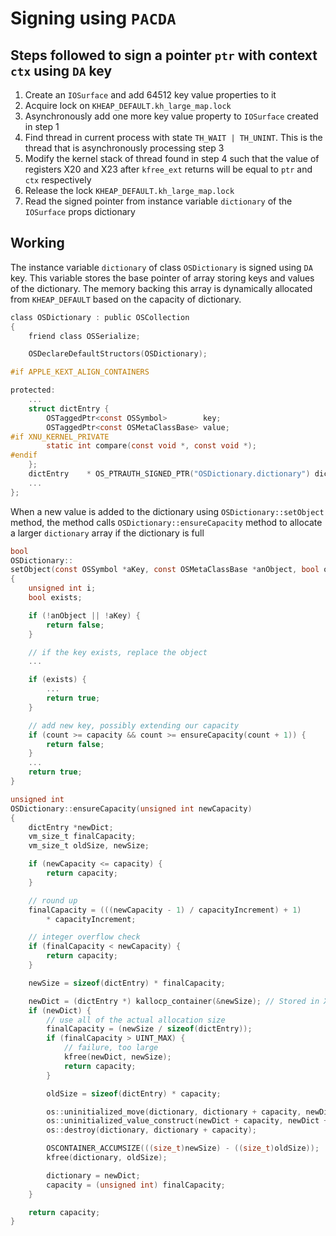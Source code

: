 #  Signing using `PACDA`

## Steps followed to sign a pointer `ptr` with context `ctx` using `DA` key

1. Create an `IOSurface` and add 64512 key value properties to it
2. Acquire lock on `KHEAP_DEFAULT.kh_large_map.lock`
3. Asynchronously add one more key value property to `IOSurface` created in step 1
4. Find thread in current process with state `TH_WAIT | TH_UNINT`. This is the thread that is asynchronously processing step 3
5. Modify the kernel stack of thread found in step 4 such that the value of registers X20 and X23 after `kfree_ext` returns will be equal to `ptr` and `ctx` respectively
6. Release the lock `KHEAP_DEFAULT.kh_large_map.lock`
7. Read the signed pointer from instance variable `dictionary` of the `IOSurface` props dictionary


## Working

The instance variable `dictionary` of class `OSDictionary` is signed using `DA` key. This variable stores the base pointer of array storing keys and values of the dictionary. The memory backing this array is dynamically allocated from `KHEAP_DEFAULT` based on the capacity of dictionary.

``` c
class OSDictionary : public OSCollection
{
    friend class OSSerialize;

    OSDeclareDefaultStructors(OSDictionary);

#if APPLE_KEXT_ALIGN_CONTAINERS

protected:
    ...
    struct dictEntry {
        OSTaggedPtr<const OSSymbol>        key;
        OSTaggedPtr<const OSMetaClassBase> value;
#if XNU_KERNEL_PRIVATE
        static int compare(const void *, const void *);
#endif
    };
    dictEntry    * OS_PTRAUTH_SIGNED_PTR("OSDictionary.dictionary") dictionary;
    ...
};
```

When a new value is added to the dictionary using `OSDictionary::setObject` method, the method calls `OSDictionary::ensureCapacity` method to allocate a larger `dictionary` array if the dictionary is full 

``` c
bool
OSDictionary::
setObject(const OSSymbol *aKey, const OSMetaClassBase *anObject, bool onlyAdd)
{
    unsigned int i;
    bool exists;

    if (!anObject || !aKey) {
        return false;
    }

    // if the key exists, replace the object
    ...

    if (exists) {
        ...
        return true;
    }

    // add new key, possibly extending our capacity
    if (count >= capacity && count >= ensureCapacity(count + 1)) {
        return false;
    }
    ...
    return true;
}
```

``` c
unsigned int
OSDictionary::ensureCapacity(unsigned int newCapacity)
{
    dictEntry *newDict;
    vm_size_t finalCapacity;
    vm_size_t oldSize, newSize;

    if (newCapacity <= capacity) {
        return capacity;
    }

    // round up
    finalCapacity = (((newCapacity - 1) / capacityIncrement) + 1)
        * capacityIncrement;

    // integer overflow check
    if (finalCapacity < newCapacity) {
        return capacity;
    }

    newSize = sizeof(dictEntry) * finalCapacity;

    newDict = (dictEntry *) kallocp_container(&newSize); // Stored in X20 register
    if (newDict) {
        // use all of the actual allocation size
        finalCapacity = (newSize / sizeof(dictEntry));
        if (finalCapacity > UINT_MAX) {
            // failure, too large
            kfree(newDict, newSize);
            return capacity;
        }

        oldSize = sizeof(dictEntry) * capacity;

        os::uninitialized_move(dictionary, dictionary + capacity, newDict);
        os::uninitialized_value_construct(newDict + capacity, newDict + finalCapacity);
        os::destroy(dictionary, dictionary + capacity);

        OSCONTAINER_ACCUMSIZE(((size_t)newSize) - ((size_t)oldSize));
        kfree(dictionary, oldSize);

        dictionary = newDict;
        capacity = (unsigned int) finalCapacity;
    }

    return capacity;
}
```
